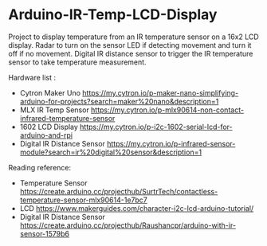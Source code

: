 # Arduino-IR-Temp-LCD-Display

Project to display temperature from an IR temperature sensor on a 16x2 LCD display.
Radar to turn on the sensor LED if detecting movement and turn it off if no movement.
Digital IR distance sensor to trigger the IR temperature sensor to take temperature measurement.

Hardware list :
- Cytron Maker Uno https://my.cytron.io/p-maker-nano-simplifying-arduino-for-projects?search=maker%20nano&description=1
- MLX IR Temp Sensor https://my.cytron.io/p-mlx90614-non-contact-infrared-temperature-sensor
- 1602 LCD Display https://my.cytron.io/p-i2c-1602-serial-lcd-for-arduino-and-rpi
- Digital IR Distance Sensor https://my.cytron.io/p-infrared-sensor-module?search=ir%20digital%20sensor&description=1

Reading reference:
- Temperature Sensor https://create.arduino.cc/projecthub/SurtrTech/contactless-temperature-sensor-mlx90614-1e7bc7
- LCD https://www.makerguides.com/character-i2c-lcd-arduino-tutorial/
- Digital IR Distance Sensor https://create.arduino.cc/projecthub/Raushancpr/arduino-with-ir-sensor-1579b6
